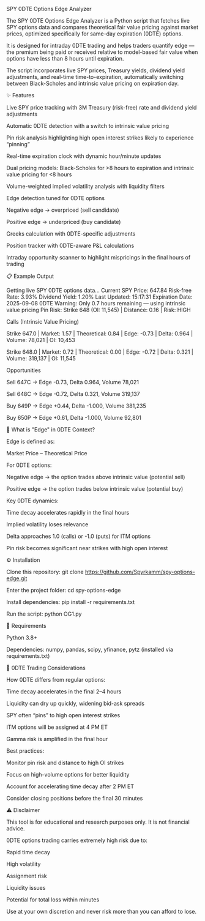 SPY 0DTE Options Edge Analyzer

The SPY 0DTE Options Edge Analyzer is a Python script that fetches live SPY options data and compares theoretical fair value pricing against market prices, optimized specifically for same-day expiration (0DTE) options.

It is designed for intraday 0DTE trading and helps traders quantify edge — the premium being paid or received relative to model-based fair value when options have less than 8 hours until expiration.

The script incorporates live SPY prices, Treasury yields, dividend yield adjustments, and real-time time-to-expiration, automatically switching between Black-Scholes and intrinsic value pricing on expiration day.

✨ Features

Live SPY price tracking with 3M Treasury (risk-free) rate and dividend yield adjustments

Automatic 0DTE detection with a switch to intrinsic value pricing

Pin risk analysis highlighting high open interest strikes likely to experience “pinning”

Real-time expiration clock with dynamic hour/minute updates

Dual pricing models: Black-Scholes for >8 hours to expiration and intrinsic value pricing for <8 hours

Volume-weighted implied volatility analysis with liquidity filters

Edge detection tuned for 0DTE options

Negative edge → overpriced (sell candidate)

Positive edge → underpriced (buy candidate)

Greeks calculation with 0DTE-specific adjustments

Position tracker with 0DTE-aware P&L calculations

Intraday opportunity scanner to highlight mispricings in the final hours of trading

📋 Example Output

Getting live SPY 0DTE options data…
Current SPY Price: 647.84
Risk-free Rate: 3.93%
Dividend Yield: 1.20%
Last Updated: 15:17:31
Expiration Date: 2025-09-08
0DTE Warning: Only 0.7 hours remaining — using intrinsic value pricing
Pin Risk: Strike 648 (OI: 11,545) | Distance: 0.16 | Risk: HIGH

Calls (Intrinsic Value Pricing)

Strike 647.0 | Market: 1.57 | Theoretical: 0.84 | Edge: -0.73 | Delta: 0.964 | Volume: 78,021 | OI: 10,453

Strike 648.0 | Market: 0.72 | Theoretical: 0.00 | Edge: -0.72 | Delta: 0.321 | Volume: 319,137 | OI: 11,545

Opportunities

Sell 647C → Edge -0.73, Delta 0.964, Volume 78,021

Sell 648C → Edge -0.72, Delta 0.321, Volume 319,137

Buy 649P → Edge +0.44, Delta -1.000, Volume 381,235

Buy 650P → Edge +0.61, Delta -1.000, Volume 92,801

📖 What is "Edge" in 0DTE Context?

Edge is defined as:

Market Price – Theoretical Price

For 0DTE options:

Negative edge → the option trades above intrinsic value (potential sell)

Positive edge → the option trades below intrinsic value (potential buy)

Key 0DTE dynamics:

Time decay accelerates rapidly in the final hours

Implied volatility loses relevance

Delta approaches 1.0 (calls) or -1.0 (puts) for ITM options

Pin risk becomes significant near strikes with high open interest

⚙️ Installation

Clone this repository:
git clone https://github.com/Spyrkamm/spy-options-edge.git

Enter the project folder:
cd spy-options-edge

Install dependencies:
pip install -r requirements.txt

Run the script:
python OG1.py

📌 Requirements

Python 3.8+

Dependencies: numpy, pandas, scipy, yfinance, pytz (installed via requirements.txt)

🎯 0DTE Trading Considerations

How 0DTE differs from regular options:

Time decay accelerates in the final 2–4 hours

Liquidity can dry up quickly, widening bid-ask spreads

SPY often “pins” to high open interest strikes

ITM options will be assigned at 4 PM ET

Gamma risk is amplified in the final hour

Best practices:

Monitor pin risk and distance to high OI strikes

Focus on high-volume options for better liquidity

Account for accelerating time decay after 2 PM ET

Consider closing positions before the final 30 minutes

⚠️ Disclaimer

This tool is for educational and research purposes only.
It is not financial advice.

0DTE options trading carries extremely high risk due to:

Rapid time decay

High volatility

Assignment risk

Liquidity issues

Potential for total loss within minutes

Use at your own discretion and never risk more than you can afford to lose.
